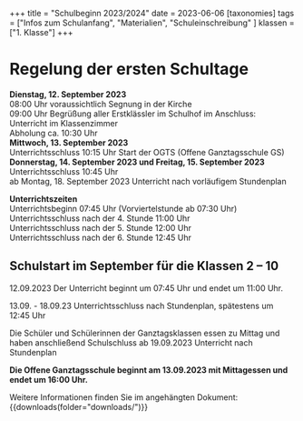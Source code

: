+++
title = "Schulbeginn 2023/2024"
date = 2023-06-06
[taxonomies]
tags = ["Infos zum Schulanfang", "Materialien", "Schuleinschreibung" ]
klassen = ["1. Klasse"]
+++




# Regelung der ersten Schultage
**Dienstag, 12. September 2023**  
08:00 Uhr voraussichtlich Segnung in der Kirche  
09:00 Uhr Begrüßung aller Erstklässler im Schulhof im Anschluss: Unterricht im Klassenzimmer  
Abholung ca. 10:30 Uhr  
**Mittwoch, 13. September 2023**  
Unterrichtsschluss 10:15 Uhr 
Start der OGTS (Offene Ganztagsschule GS)
**Donnerstag, 14. September 2023 und Freitag, 15. September 2023**  
Unterrichtsschluss 10:45 Uhr  
ab Montag, 18. September 2023 Unterricht nach vorläufigem Stundenplan

<!-- more -->

**Unterrichtszeiten**  
Unterrichtsbeginn 07:45 Uhr (Vorviertelstunde ab 07:30 Uhr)      
Unterrichtsschluss nach der 4. Stunde 11:00 Uhr  
Unterrichtsschluss nach der 5. Stunde 12:00 Uhr  
Unterrichtsschluss nach der 6. Stunde 12:45 Uhr  


## Schulstart im September für die Klassen 2 – 10

12.09.2023 Der Unterricht beginnt um 07:45 Uhr und endet um 11:00 Uhr.

13.09. - 18.09.23 Unterrichtsschluss nach Stundenplan, spätestens um 12:45 Uhr

Die Schüler und Schülerinnen der Ganztagsklassen essen zu Mittag und haben anschließend Schulschluss ab 19.09.2023 Unterricht nach Stundenplan

**Die Offene Ganztagsschule beginnt am 13.09.2023 mit Mittagessen und endet um 16:00 Uhr.**

Weitere Informationen finden Sie im angehängten Dokument:
{{downloads(folder="downloads/")}} 
